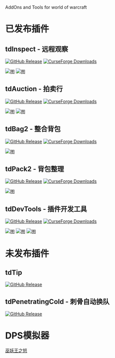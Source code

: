 AddOns and Tools for world of warcraft

# 已发布插件

## tdInspect - 远程观察
[![GitHub Release](https://img.shields.io/github/v/release/DengSir/tdInspect?label=Github下载)](https://github.com/DengSir/tdInspect/releases)
[![CurseForge Downloads](https://img.shields.io/curseforge/dt/500065?label=Curse下载)](https://www.curseforge.com/wow/addons/tdinspect)

![图](images/tdInspect_1.png) ![图](images/tdInspect_2.png)

## tdAuction - 拍卖行
[![GitHub Release](https://img.shields.io/github/v/release/DengSir/tdAuction?label=Github下载)](https://github.com/DengSir/tdAuction/releases)
[![CurseForge Downloads](https://img.shields.io/curseforge/dt/442222?label=Curse下载)](https://www.curseforge.com/wow/addons/tdauction)

![图](images/tdAuction_1.jpg) ![图](images/tdAuction_2.jpg)

## tdBag2 - 整合背包
[![GitHub Release](https://img.shields.io/github/v/release/DengSir/tdBag2?label=Github下载)](https://github.com/DengSir/tdBag2/releases)
[![CurseForge Downloads](https://img.shields.io/curseforge/dt/349175?label=Curse下载)](https://www.curseforge.com/wow/addons/tdbag2)

![图](images/tdBag2_1.jpg)

## tdPack2 - 背包整理
[![GitHub Release](https://img.shields.io/github/v/release/DengSir/tdPack2?label=Github下载)](https://github.com/DengSir/tdPack2/releases)
[![CurseForge Downloads](https://img.shields.io/curseforge/dt/340110?label=Curse下载)](https://www.curseforge.com/wow/addons/tdpack2)

![图](images/tdPack2_1.gif)

## tdDevTools - 插件开发工具
[![GitHub Release](https://img.shields.io/github/v/release/DengSir/tdDevTools?label=Github下载)](https://github.com/DengSir/tdDevTools/releases)
[![CurseForge Downloads](https://img.shields.io/curseforge/dt/305394?label=Curse下载)](https://www.curseforge.com/wow/addons/tddevtools)

![图](images/tdDevTools_1.jpg) ![图](images/tdDevTools_2.jpg) ![图](images/tdDevTools_3.jpg)

# 未发布插件

## tdTip
[![GitHub Release](https://img.shields.io/github/v/release/DengSir/tdTip?label=Github下载)](https://github.com/DengSir/tdTip/releases)

## tdPenetratingCold - 刺骨自动换队
[![GitHub Release](https://img.shields.io/github/v/release/DengSir/tdPenetratingCold?label=Github下载)](https://github.com/DengSir/tdPenetratingCold/releases)


# DPS模拟器

[巫妖王之怒](https://dengsir.github.io/wotlk)
